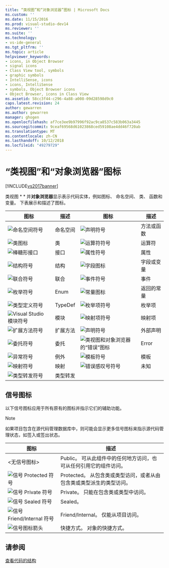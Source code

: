 ```yaml
---
title: “类视图”和“对象浏览器”图标 | Microsoft Docs
ms.custom: ''
ms.date: 11/15/2016
ms.prod: visual-studio-dev14
ms.reviewer: ''
ms.suite: ''
ms.technology:
- vs-ide-general
ms.tgt_pltfrm: ''
ms.topic: article
helpviewer_keywords:
- icons, in Object Browser
- signal icons
- Class View tool, symbols
- graphic symbols
- IntelliSense, icons
- icons, IntelliSense
- symbols, Object Browser icons
- Object Browser, icons in Class View
ms.assetid: 58cc3f44-c296-4a88-a008-09d28598d9c0
caps.latest.revision: 24
author: gewarren
ms.author: gewarren
manager: ghogen
ms.openlocfilehash: af7ce3ee9b97996f92ac9ca8537c583b063a3445
ms.sourcegitcommit: 9ceaf69568d61023868ced59108ae4dd46f720ab
ms.translationtype: MT
ms.contentlocale: zh-CN
ms.lasthandoff: 10/12/2018
ms.locfileid: "49279729"
---
```

# <a name="class-view-and-object-browser-icons"></a>“类视图”和“对象浏览器”图标
[!INCLUDE[vs2017banner](../includes/vs2017banner.md)]

类视图 * * 并**对象浏览器**显示表示代码实体，例如图标、 命名空间、 类、 函数和变量。 下表展示和描述了图标。  
  
|图标|描述|图标|描述|  
|----------|-----------------|----------|-----------------|  
|![命名空间符号](../ide/media/vxnamespace-icon.gif "vxNamespace_Icon")|命名空间|![声明符号](../ide/media/vxmethod-icon.gif "vxMethod_Icon")|方法或函数|  
|![类图标](../ide/media/vxclass-icon.gif "vxClass_Icon")|类|![运算符符号](../ide/media/vxoperator-icon.gif "vxOperator_Icon")|运算符|  
|![棒糖形接口](../ide/media/vxinterface-icon.gif "vxInterface_Icon")|接口|![属性符号](../ide/media/vxproperty-icon.gif "vxProperty_Icon")|属性|  
|![结构符号](../ide/media/vxstruct-icon.gif "vxStruct_Icon")|结构|![字段图标](../ide/media/vxfield-icon.gif "vxField_Icon")|字段或变量|  
|![联合符号](../ide/media/vxunion-icon.gif "vxUnion_Icon")|联合|![事件符号](../ide/media/vxevent-icon.gif "vxEvent_Icon")|事件|  
|![枚举符号](../ide/media/vxenum-icon.gif "vxEnum_Icon")|Enum|![常量图标](../ide/media/vxconstant-icon.gif "vxConstant_Icon")|返回的常量|  
|![类型定义符号](../ide/media/vxtypedef-icon.gif "vxTypeDef_Icon")|TypeDef|![枚举项符号](../ide/media/vxenumitem-icon.gif "vxEnumItem_Icon")|枚举项|  
|![Visual Studio 模块符号](../ide/media/vxmodule-icon.gif "vxModule_Icon")|模块|![映射项符号](../ide/media/vxmapitem-icon.gif "vxMapItem_Icon")|映射项|  
|![扩展方法符号](../ide/media/extensionmethod.gif "ExtensionMethod")|扩展方法|![声明符号](../ide/media/vxmethod-icon.gif "vxMethod_Icon")|外部声明|  
|![委托符号](../ide/media/vxdelegate-icon.gif "vxDelegate_Icon")|委托|![类视图和对象浏览器的“错误”图标](../ide/media/erroricon.gif "ErrorIcon")|Error|  
|![异常符号](../ide/media/vxexception-icon.gif "vxException_Icon")|例外|![模板符号](../ide/media/vxtemplate-icon.gif "vxTemplate_Icon")|模板|  
|![映射符号](../ide/media/vxmap-icon.gif "vxMap_Icon")|映射|![错误感叹号符号](../ide/media/vxerror-icon.gif "vxError_Icon")|未知|  
|![类型转发符号](../ide/media/ob-type-forward.gif "ob_type_forward")|类型转发|||  
  
## <a name="signal-icons"></a>信号图标  
 以下信号图标应用于所有原有的图标并指示它们的辅助功能。  
  
> [!NOTE]
>  如果项目包含在源代码管理数据库中，则可能会显示更多信号图标来指示源代码管理状态，如签入或签出状态。  
  
|图标|描述|  
|----------|-----------------|  
|\<无信号图标>|Public。 可从此组件中的任何地方访问，也可从任何引用它的组件访问。|  
|![信号 Protected 符号](../ide/media/vxsignal-icon-key.gif "vxSignal_Icon_Key")|Protected。 从包含类或类型访问，或者从由包含类或类型派生的类型访问。|  
|![信号 Private 符号](../ide/media/vxsignal-icon-lock.gif "vxSignal_Icon_Lock")|Private。 只能在包含类或类型中访问。|  
|![信号 Sealed 符号](../ide/media/vxsignal-icon-envelope.gif "vxSignal_Icon_Envelope")|Sealed。|  
|![信号 Friend/Internal 符号](../ide/media/vxsignal-icon-diamond.gif "vxSignal_Icon_Diamond")|Friend/Internal。 仅能从项目访问。|  
|![信号图标箭头](../ide/media/vxsignal-icon-arrow.gif "vxSignal_Icon_Arrow")|快捷方式。 对象的快捷方式。|  
  
## <a name="see-also"></a>请参阅  
 [查看代码的结构](../ide/viewing-the-structure-of-code.md)



